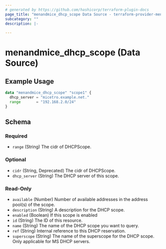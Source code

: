 ```yaml
---
# generated by https://github.com/hashicorp/terraform-plugin-docs
page_title: "menandmice_dhcp_scope Data Source - terraform-provider-menandmice"
subcategory: ""
description: |-
  
---
```


# menandmice_dhcp_scope (Data Source)



## Example Usage

```terraform
data "menandmice_dhcp_scope" "scope1" {
  dhcp_server = "micetro.example.net."
  range       = "192.168.2.0/24"
}
```

<!-- schema generated by tfplugindocs -->
## Schema

### Required

- `range` (String) The cidr of DHCPScope.

### Optional

- `cidr` (String, Deprecated) The cidr of DHCPScope.
- `dhcp_server` (String) The DHCP server of this scope.

### Read-Only

- `available` (Number) Number of available addresses in the address pool(s) of the scope.
- `description` (String) A description for the DHCP scope.
- `enabled` (Boolean) If this scope is enabled
- `id` (String) The ID of this resource.
- `name` (String) The name of the DHCP scope you want to query.
- `ref` (String) Internal reference to this DHCP reservation.
- `superscope` (String) The name of the superscope for the DHCP scope. Only applicable for MS DHCP servers.


